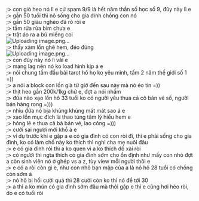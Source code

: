 ;> con giò heo nó lì e cứ spam 9/9 là hết năm thần số học số 9, đũy này lì e<br>
;> gần 50 tuổi thì nó sống cho gia đình chồng con nó<br>
;> gần 50 giàu nghèo đã rõ ròi e<br>
;> tắm rửa rửa bím chưa e<br>
;> trật áo ra a bú miếng coi <br>
![Uploading image.png…]()<br>
;> thấy xàm lồn ghê hem, đéo đúng<br>
![Uploading image.png…]()<br>
;> con đũy này nó lì vãi e<br>
;> mạng lag nên nó ko load hình kịp á e<br>
;> nói chung tấm đầu bài tarot hô họ ko yêu mình, tấm 2 năm thế giới số 1 =))<br>
;> a nói a block con lồn già từ giờ đến sau này mà nó éo tin =))<br>
;> thịt heo gần 200k/1kg chứ e, đợt a nói nhầm<br>
;> đứa nào xạo lồn hô 33 tuổi ko có người yêu thua cả cô bán vé số, người bán hàng rong =)))<br>
;> nhìu đứa nó bịa khùng khùng mát mát sao á e<br>
;> xạo lồn mục đích là thao túng tâm lý hiểu hem e<br>
;> hỏng lẽ e thua cả bà bán vé, lao công =)))<br>
;> cưới sai người mới khổ á e<br>
;> ví dụ trước khi e gặp a e có gia đình có con ròi đi, thì e phải sống cho gia đình, ko có làm chổ này ko thích thì nghỉ cha mẹ nuôi đâu<br>
;> e có gia đình ròi thì a ko quen vì a ko thích đồ xài ròi<br>
;> có người thì ngta thích có gia đình sớm cho ổn định như mấy con nhỏ đợt a còn sinh viên nó ở ghép vs a z, tùy view mỗi người thôi e<br>
;> e có a ròi còn gì e, như con nhỏ bạn mập của a là nó hô 28 tuổi có chồng còn sớm á<br>
;> nó hô bị hối cưới quá thì 28 cưới còn ko thì nó để tới 30<br>
;> a thì a ko mún có gia đình sớm đâu mà thôi gặp e thì e cũng hơi héo ròi, do e có tuổi ròi
